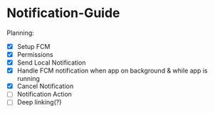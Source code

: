 # Notification-Guide

Planning: 
  - [x] Setup FCM
  - [x] Permissions
  - [x] Send Local Notification
  - [x] Handle FCM notification when app on background & while app is running
  - [x] Cancel Notification
  - [ ] Notification Action
  - [ ] Deep linking(?)
